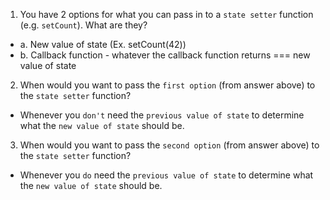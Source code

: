 1. You have 2 options for what you can pass in to a `state setter` function (e.g. `setCount`). What are they?
- a. New value of state (Ex. setCount(42))
- b. Callback function - whatever the callback function returns === new value of state

2. When would you want to pass the `first option` (from answer above) to the `state setter` function?
- Whenever you `don't` need the `previous value of state` to determine what the `new value of state` should be.

3. When would you want to pass the `second option` (from answer above) to the `state setter` function?
- Whenever you `do` need the `previous value of state` to determine what the `new value of state` should be.